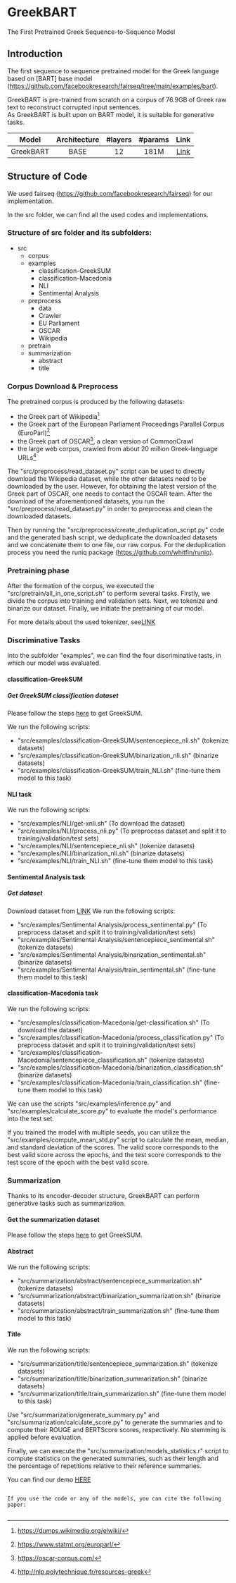 # GreekBART
The First Pretrained Greek Sequence-to-Sequence Model

## Introduction
The first sequence to sequence pretrained model for the Greek language based on [BART] base model (https://github.com/facebookresearch/fairseq/tree/main/examples/bart). <br>

GreekBART is pre-trained from scratch on a corpus of 76.9GB of Greek raw text to reconstruct corrupted input sentences. <br>
As GreekBART is built upon on BART model, it is suitable for generative tasks.


| Model         | Architecture  | #layers | #params | Link  |
| ------------- |:-------------:|:-------:|:-------:|:-----:|
| GreekBART     |    BASE       |   12    |  181M   | [Link](https://drive.google.com/file/d/1W4GKk-VwUYBwUE5BdAWjSsGkgv7IAdsm/view?usp=share_link) |



## Structure of Code

We used fairseq (https://github.com/facebookresearch/fairseq) for our implementation.

In the src folder, we can find all the used codes and implementations.

### Structure of src folder and its subfolders:
- src
  - corpus
  - examples
    - classification-GreekSUM
    - classification-Macedonia
    - NLI
    - Sentimental Analysis
  - preprocess
    - data
	- Crawler
	- EU Parliament
	- OSCAR
	- Wikipedia
  - pretrain
  - summarization
    - abstract
    - title


### Corpus Download & Preprocess
The pretrained corpus is produced by the following datasets:

- the Greek part of Wikipedia[^1]
- the Greek part of the European Parliament Proceedings Parallel Corpus (EuroParl)[^2]
- the Greek part of OSCAR[^3], a clean version of CommonCrawl
- the large web corpus, crawled from about 20 million Greek-language URLs[^4]

[^1]: https://dumps.wikimedia.org/elwiki/
[^2]: https://www.statmt.org/europarl/
[^3]: https://oscar-corpus.com/
[^4]: http://nlp.polytechnique.fr/resources-greek

The "src/preprocess/read_dataset.py" script can be used to directly download the Wikipedia dataset, while the other datasets need to be downloaded by the user. However, for obtaining the latest version of the Greek part of OSCAR, one needs to contact the OSCAR team. After the download of the aforementioned datasets, you run the "src/preprocess/read_dataset.py" in order to preprocess and clean the downloaded datasets. <br>

Then by running the "src/preprocess/create_deduplication_script.py" code and the generated bash script, we deduplicate the downloaded datasets and we concatenate them to one file, our raw corpus. For the deduplication process you need the runiq package (https://github.com/whitfin/runiq). </br>


### Pretraining phase

After the formation of the corpus, we executed the "src/pretrain/all_in_one_script.sh" to perform several tasks. Firstly, we divide the corpus into training and validation sets. Next, we tokenize and binarize our dataset. Finally, we initiate the pretraining of our model.

For more details about the used tokenizer, see[LINK](https://github.com/google/sentencepiece)

### Discriminative Tasks

Into the subfolder "examples", we can find the four discriminative tasts, in which our model was evaluated.

#### classification-GreekSUM
##### Get GreekSUM classification dataset
Please follow the steps [here](https://github.com/iakovosevdaimon/GreekSUM) to get GreekSUM.

We run the following scripts:
- "src/examples/classification-GreekSUM/sentencepiece_nli.sh" (tokenize datasets)
- "src/examples/classification-GreekSUM/binarization_nli.sh" (binarize datasets)
- "src/examples/classification-GreekSUM/train_NLI.sh" (fine-tune them model to this task)


#### NLI task
We run the following scripts:
- "src/examples/NLI/get-xnli.sh" (To download the dataset)
- "src/examples/NLI/process_nli.py" (To preprocess dataset and split it to training/validation/test sets)
- "src/examples/NLI/sentencepiece_nli.sh" (tokenize datasets)
- "src/examples/NLI/binarization_nli.sh" (binarize datasets)
- "src/examples/NLI/train_NLI.sh" (fine-tune them model to this task)


#### Sentimental Analysis task
##### Get dataset
Download dataset from [LINK](https://www.kaggle.com/datasets/nikosfragkis/greek-movies-dataset)
We run the following scripts:
- "src/examples/Sentimental Analysis/process_sentimental.py" (To preprocess dataset and split it to training/validation/test sets)
- "src/examples/Sentimental Analysis/sentencepiece_sentimental.sh" (tokenize datasets)
- "src/examples/Sentimental Analysis/binarization_sentimental.sh" (binarize datasets)
- "src/examples/Sentimental Analysis/train_sentimental.sh" (fine-tune them model to this task)


#### classification-Macedonia task
We run the following scripts:
- "src/examples/classification-Macedonia/get-classification.sh" (To download the dataset)
- "src/examples/classification-Macedonia/process_classification.py" (To preprocess dataset and split it to training/validation/test sets)
- "src/examples/classification-Macedonia/sentencepiece_classification.sh" (tokenize datasets)
- "src/examples/classification-Macedonia/binarization_classification.sh" (binarize datasets)
- "src/examples/classification-Macedonia/train_classification.sh" (fine-tune them model to this task)

We can use the scripts "src/examples/inference.py" and "src/examples/calculate_score.py" to evaluate the model's performance into the test set.

If you trained the model with multiple seeds, you can utilize the "src/examples/compute_mean_std.py" script to calculate the mean, median, and standard deviation of the scores. The valid score corresponds to the best valid score across the epochs, and the test score corresponds to the test score of the epoch with the best valid score.

### Summarization
Thanks to its encoder-decoder structure, GreekBART can perform generative tasks such as summarization.

#### Get the summarization dataset
Please follow the steps [here](https://github.com/iakovosevdaimon/GreekSUM) to get GreekSUM.

#### Abstract
We run the following scripts:
- "src/summarization/abstract/sentencepiece_summarization.sh" (tokenize datasets)
- "src/summarization/abstract/binarization_summarization.sh" (binarize datasets)
- "src/summarization/abstract/train_summarization.sh" (fine-tune them model to this task)


#### Title
We run the following scripts:
- "src/summarization/title/sentencepiece_summarization.sh" (tokenize datasets)
- "src/summarization/title/binarization_summarization.sh" (binarize datasets)
- "src/summarization/title/train_summarization.sh" (fine-tune them model to this task)


Use "src/summarization/generate_summary.py" and "src/summarization/calculate_score.py" to generate the summaries and to compute their ROUGE and BERTScore scores, respectively. No stemming is applied before evaluation.

Finally, we can execute the "src/summarization/models_statistics.r" script to compute statistics on the generated summaries, such as their length and the percentage of repetitions relative to their reference summaries.


You can find our demo [HERE](http://nlp.polytechnique.fr/greekbart#greek)

```

If you use the code or any of the models, you can cite the following paper:
```

```
